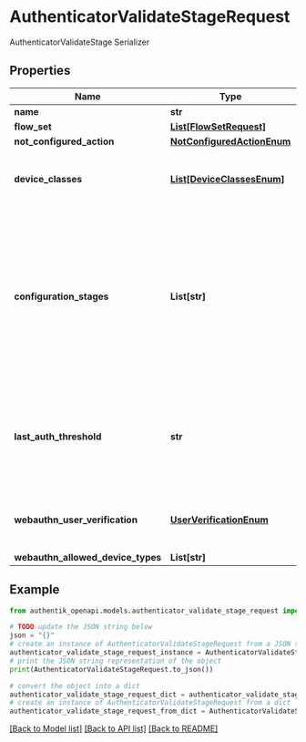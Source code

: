 # AuthenticatorValidateStageRequest

AuthenticatorValidateStage Serializer

## Properties

Name | Type | Description | Notes
------------ | ------------- | ------------- | -------------
**name** | **str** |  | 
**flow_set** | [**List[FlowSetRequest]**](FlowSetRequest.md) |  | [optional] 
**not_configured_action** | [**NotConfiguredActionEnum**](NotConfiguredActionEnum.md) |  | [optional] 
**device_classes** | [**List[DeviceClassesEnum]**](DeviceClassesEnum.md) | Device classes which can be used to authenticate | [optional] 
**configuration_stages** | **List[str]** | Stages used to configure Authenticator when user doesn&#39;t have any compatible devices. After this configuration Stage passes, the user is not prompted again. | [optional] 
**last_auth_threshold** | **str** | If any of the user&#39;s device has been used within this threshold, this stage will be skipped | [optional] 
**webauthn_user_verification** | [**UserVerificationEnum**](UserVerificationEnum.md) | Enforce user verification for WebAuthn devices. | [optional] 
**webauthn_allowed_device_types** | **List[str]** |  | [optional] 

## Example

```python
from authentik_openapi.models.authenticator_validate_stage_request import AuthenticatorValidateStageRequest

# TODO update the JSON string below
json = "{}"
# create an instance of AuthenticatorValidateStageRequest from a JSON string
authenticator_validate_stage_request_instance = AuthenticatorValidateStageRequest.from_json(json)
# print the JSON string representation of the object
print(AuthenticatorValidateStageRequest.to_json())

# convert the object into a dict
authenticator_validate_stage_request_dict = authenticator_validate_stage_request_instance.to_dict()
# create an instance of AuthenticatorValidateStageRequest from a dict
authenticator_validate_stage_request_from_dict = AuthenticatorValidateStageRequest.from_dict(authenticator_validate_stage_request_dict)
```
[[Back to Model list]](../README.md#documentation-for-models) [[Back to API list]](../README.md#documentation-for-api-endpoints) [[Back to README]](../README.md)


